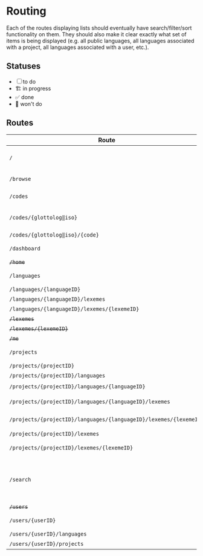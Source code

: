 # Routing

Each of the routes displaying lists should eventually have search/filter/sort functionality on them.
They should also make it clear exactly what set of items is being displayed
(e.g. all public languages, all languages associated with a project, all languages associated with a user, etc.).

## Statuses

- ☐ to do
- 🏗️ in progress
- ✅ done
- 🚫 won't do

## Routes

| Route                                                             | Status | Description                                                                                                   |
| ----------------------------------------------------------------- | :----: | ------------------------------------------------------------------------------------------------------------- |
| `/`                                                               |   ☐    | Home Page, with Search/Browse options, and a prompt to log in to view your projects/languages                 |
| `/browse`                                                         |   ☐    | landing page, directing users to Languages, Lexemes, or Projects pages                                        |
| `/codes`                                                          |   ☐    | landing page, directing users to search or browse by Glottocode or ISO codes                                  |
| `/codes/{glottolog‖iso}`                                          |   ☐    | list of Glottocodes in the database, with stats on the # of public/private languages and lexemes              |
| `/codes/{glottolog‖iso}/{code}`                                   |   ☐    | list of languages with the given code                                                                         |
| `/dashboard`                                                      |   ☐    | Dashboard, with lists of My Projects and My Languages, and Search/Browse options                              |
| ~~`/home`~~                                                       |   🚫    | ❌                                                                                                             |
| `/languages`                                                      |   ✅    | lists all languages the user has permissions to view                                                          |
| `/languages/{languageID}`                                         |   ✅    | language details page                                                                                         |
| `/languages/{languageID}/lexemes`                                 |   ✅    | lists the lexemes associated with a language                                                                  |
| `/languages/{languageID}/lexemes/{lexemeID}`                      |   ✅    | lexeme details page                                                                                           |
| ~~`/lexemes`~~                                                    |   🚫    | ❌                                                                                                             |
| ~~`/lexemes/{lexemeID}`~~                                         |   🚫    | ❌                                                                                                             |
| ~~`/me`~~                                                         |   🚫    | ❌                                                                                                             |
| `/projects`                                                       |   ✅    | lists all projects the user has permissions to view                                                           |
| `/projects/{projectID}`                                           |   ✅    | project details page                                                                                          |
| `/projects/{projectID}/languages`                                 |   ✅    | lists the languages associated with a project                                                                 |
| `/projects/{projectID}/languages/{languageID}`                    |   🚫    | ➡️ `/languages/{languageID}`                                                                                   |
| `/projects/{projectID}/languages/{languageID}/lexemes`            |   ✅    | lists the lexemes associated with *both* the project and language                                             |
| `/projects/{projectID}/languages/{languageID}/lexemes/{lexemeID}` |   🚫    | ➡️ `/languages/{languageID}/lexemes/{lexemeID}`                                                                |
| `/projects/{projectID}/lexemes`                                   |   ✅    | lists the lexemes associated with a project                                                                   |
| `/projects/{projectID}/lexemes/{lexemeID}`                        |   🚫    | ➡️ `/languages/{languageID}/lexemes/{lexemeID}`                                                                |
| `/search`                                                         |   ☐    | <p>landing page, directing users to search languages, lexemes, or projects<br>OR<br>multi-use search page</p> |
| ~~`/users`~~                                                      |   🚫    | ❌                                                                                                             |
| `/users/{userID}`                                                 |   ☐    | user details page (editable; viewable only that user)                                                         |
| `/users/{userID}/languages`                                       |   ☐    | languages associated with a user                                                                              |
| `/users/{userID}/projects`                                        |   ☐    | projects associated with a user                                                                               |

